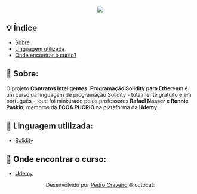 <!-- Colocar uma logo no projeto -->
<!-- HTML -->
<h1 align="center">
    <img src="https://ik.imagekit.io/elankfmjpxmn/Design_sem_nome_owtJRgf7Y.gif?updatedAt=1639443153973"> <!-- URL da imagen -->
</h1>

## 💡 Índice

- [Sobre](#-sobre)
- [Linguagem utilizada](#-Linguagem-utilizada)
- [Onde encontrar o curso?](#-onde-encontrar-o-curso)

## 📑 Sobre: 

O projeto **Contratos Inteligentes: Programação Solidity para Ethereum** é um curso da linguagem de programação Solidity - totalmente gratuito e em português -, que foi ministrado pelos professores **Rafael Nasser e Ronnie Paskin**, membros da **ECOA PUCRIO** na plataforma da **Udemy**. 

## 📑 Linguagem utilizada:

- [Solidity](https://soliditylang.org/)

## 📑 Onde encontrar o curso:

- [Udemy](https://www.udemy.com/course/contratos-inteligentes/)

<p align="center">Desenvolvido por <a href ="https://www.linkedin.com/in/pecraveiro/">Pedro Craveiro</a> 🌐:octocat:</p>
